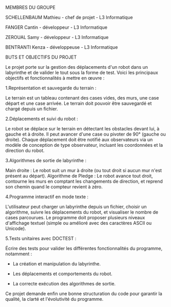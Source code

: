 MEMBRES DU GROUPE

SCHELLENBAUM Mathieu - chef de projet - L3 Informatique

FANGER Cantin - développeur - L3 Informatique

ZEROUAL Samy - développeur - L3 Informatique

BENTRANTI Kenza - développeuse - L3 Informatique

BUTS ET OBJECTIFS DU PROJET

Le projet porte sur la gestion des déplacements d'un robot dans un labyrinthe et de valider le tout sous la forme de test.
Voici les principaux objectifs et fonctionnalités à mettre en œuvre :

1.Représentation et sauvegarde du terrain :

Le terrain est un tableau contenant des cases vides, des murs, une case départ et une case arrivée.
Le terrain doit pouvoir être sauvegardé et chargé depuis un fichier.

2.Déplacements et suivi du robot :

Le robot se déplace sur le terrain en détectant les obstacles devant lui, à gauche et à droite.
Il peut avancer d'une case ou pivoter de 90° (gauche ou droite).
Chaque déplacement doit être notifié aux observateurs via un modèle de conception de type observateur, incluant les coordonnées et la direction du robot.

3.Algorithmes de sortie de labyrinthe :

Main droite : Le robot suit un mur à droite (ou tout droit si aucun mur n'est présent au départ).
Algorithme de Pledge : Le robot avance tout droit, contourne les murs en comptant les changements de direction, et reprend son chemin quand le compteur revient à zéro.

4.Programme interactif en mode texte :

L'utilisateur peut charger un labyrinthe depuis un fichier, choisir un algorithme, suivre les déplacements du robot, et visualiser le nombre de cases parcourues.
Le programme doit proposer plusieurs niveaux d'affichage textuel (simple ou amélioré avec des caractères ASCII ou Unicode).

5.Tests unitaires avec DOCTEST :

Écrire des tests pour valider les différentes fonctionnalités du programme, notamment :

- La création et manipulation du labyrinthe.
  
- Les déplacements et comportements du robot.
  
- La correcte exécution des algorithmes de sortie.

  
Ce projet demande enfin une bonne structuration du code pour garantir la qualité, la clarté et l'évolutivité du programme.
